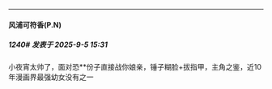 ﻿
*****

####  风浦可符香(P.N)  
##### 1240#       发表于 2025-9-5 15:31

小夜宵太帅了，面对恐**份子直接战你娘亲，锤子糊脸+拔指甲，主角之鉴，近10年漫画界最强幼女没有之一

